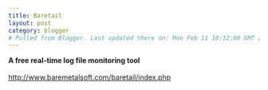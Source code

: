 ```yaml
---
title: Baretail
layout: post
category: blogger
# Pulled from Blogger. Last updated there on: Mon Feb 11 10:32:00 GMT 2008
---
```

<b>A free real-time log file monitoring tool<br><br></b><a href="http://www.baremetalsoft.com/baretail/index.php">http://www.baremetalsoft.com/baretail/index.php</a><br><br> 
